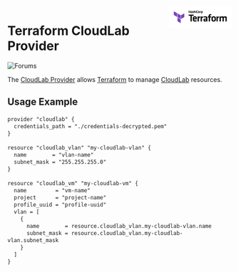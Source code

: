 <!-- markdownlint-disable first-line-h1 no-inline-html -->
<a href="https://terraform.io">
  <picture>
    <source media="(prefers-color-scheme: dark)" srcset=".github/terraform_logo_dark.svg">
    <source media="(prefers-color-scheme: light)" srcset=".github/terraform_logo_light.svg">
    <img src=".github/terraform_logo_light.svg" alt="Terraform logo" title="Terraform" align="right" height="50">
  </picture>
</a>

# Terraform CloudLab Provider
[discuss-badge]: https://img.shields.io/badge/discuss-terraform--cloudlab-623CE4.svg?style=flat
![Forums][discuss-badge]

The [CloudLab Provider](https://registry.terraform.io/providers/hashicorp/aws/latest/docs) allows [Terraform](https://terraform.io) to manage [CloudLab](https://www.cloudlab.us/) resources.

## Usage Example
```
provider "cloudlab" {
  credentials_path = "./credentials-decrypted.pem"
}

resource "cloudlab_vlan" "my-cloudlab-vlan" {
  name        = "vlan-name"
  subnet_mask = "255.255.255.0"
}

resource "cloudlab_vm" "my-cloudlab-vm" {
  name         = "vm-name"
  project      = "project-name"
  profile_uuid = "profile-uuid"
  vlan = [
    {
      name        = resource.cloudlab_vlan.my-cloudlab-vlan.name
      subnet_mask = resource.cloudlab_vlan.my-cloudlab-vlan.subnet_mask
    }
  ]
}
```
